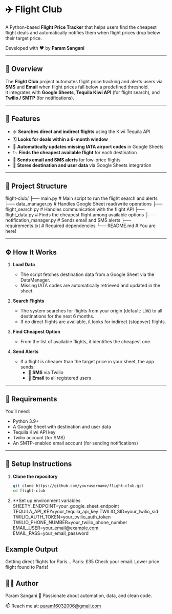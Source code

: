 # ✈️ Flight Club

A Python-based **Flight Price Tracker** that helps users find the cheapest flight deals and automatically notifies them when flight prices drop below their target price.

Developed with ❤️ by **Param Sangani**

---

## 🧭 Overview

The **Flight Club** project automates flight price tracking and alerts users via **SMS** and **Email** when flight prices fall below a predefined threshold.  
It integrates with **Google Sheets**, **Tequila Kiwi API** (for flight search), and **Twilio / SMTP** (for notifications).

---

## 🚀 Features

- ✈️ **Searches direct and indirect flights** using the Kiwi Tequila API  
- 🗓️ **Looks for deals within a 6-month window**  
- 🧮 **Automatically updates missing IATA airport codes** in Google Sheets  
- 📉 **Finds the cheapest available flight** for each destination  
- 📧 **Sends email and SMS alerts** for low-price flights  
- 🧠 **Stores destination and user data** via Google Sheets integration  

---

## 🧩 Project Structure

flight-club/
├── main.py # Main script to run the flight search and alerts
├── data_manager.py # Handles Google Sheet read/write operations
├── flight_search.py # Handles communication with the flight API
├── flight_data.py # Finds the cheapest flight among available options
├── notification_manager.py # Sends email and SMS alerts
├── requirements.txt # Required dependencies
└── README.md # You are here!

---

## ⚙️ How It Works

1. **Load Data**  
   - The script fetches destination data from a Google Sheet via the DataManager.  
   - Missing IATA codes are automatically retrieved and updated in the sheet.

2. **Search Flights**  
   - The system searches for flights from your origin (default: `LON`) to all destinations for the next 6 months.  
   - If no direct flights are available, it looks for indirect (stopover) flights.

3. **Find Cheapest Option**  
   - From the list of available flights, it identifies the cheapest one.

4. **Send Alerts**  
   - If a flight is cheaper than the target price in your sheet, the app sends:
     - 📱 **SMS** via Twilio  
     - 📧 **Email** to all registered users

---

## 🧠 Requirements

You’ll need:

- Python 3.9+
- A Google Sheet with destination and user data
- Tequila Kiwi API key
- Twilio account (for SMS)
- An SMTP-enabled email account (for sending notifications)

---

## 🧰 Setup Instructions

1. **Clone the repository**
   ```bash
   git clone https://github.com/yourusername/flight-club.git
   cd flight-club
2. **Set up environment variables
SHEETY_ENDPOINT=your_google_sheet_endpoint
TEQUILA_API_KEY=your_tequila_api_key
TWILIO_SID=your_twilio_sid
TWILIO_AUTH_TOKEN=your_twilio_auth_token
TWILIO_PHONE_NUMBER=your_twilio_phone_number
EMAIL_USER=your_email@example.com
EMAIL_PASS=your_email_password

## Example Output
Getting direct flights for Paris...
Paris: £35
Check your email. Lower price flight found to Paris!

## 👨‍💻 Author
Param Sangani
🚀 Passionate about automation, data, and clean code.

📫 Reach me at: param16032006@gmail.com
